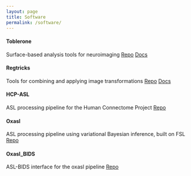 ```yaml
---
layout: page
title: Software
permalink: /software/
---
```


#### Toblerone
Surface-based analysis tools for neuroimaging
[Repo](https://github.com/tomfrankkirk/toblerone) [Docs](https://toblerone.readthedocs.io/en/latest/)

#### Regtricks
Tools for combining and applying image transformations
[Repo](https://github.com/tomfrankkirk/regtricks) [Docs](https://regtricks.readthedocs.io/en/latest/)

#### HCP-ASL
ASL processing pipeline for the Human Connectome Project 
[Repo](https://github.com/ibme-qubic/hcp-asl)

#### Oxasl
ASL processing pipeline using variational Bayesian inference, built on FSL 
[Repo](https://github.com/ibme-qubic/oxasl)

#### Oxasl_BIDS
ASL-BIDS interface for the oxasl pipeline 
[Repo](https://github.com/physimals/oxasl_bids)